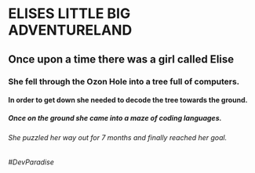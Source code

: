 # ELISES LITTLE BIG ADVENTURELAND
## Once upon a time there was a girl called Elise
### She fell through the Ozon Hole into a tree full of computers.
#### In order to get down she needed to decode the tree towards the ground.
##### Once on the ground she came into a maze of coding languages.
###### She puzzled her way out for 7 months and finally reached her goal.
###### #DevParadise

